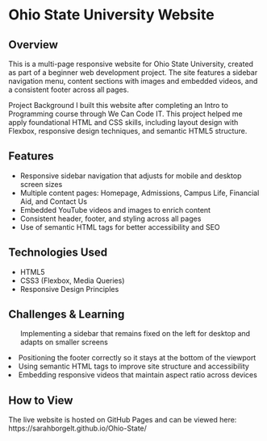 <h1>Ohio State University Website</h1>
<h2>Overview</h2>
This is a multi-page responsive website for Ohio State University, created as part of a beginner web development project. The site features a sidebar navigation menu, content sections with images and embedded videos, and a consistent footer across all pages.

Project Background
I built this website after completing an Intro to Programming course through We Can Code IT. This project helped me apply foundational HTML and CSS skills, including layout design with Flexbox, responsive design techniques, and semantic HTML5 structure.

<h2>Features</h2>
<ul>
<li>Responsive sidebar navigation that adjusts for mobile and desktop screen sizes</li>

<li>Multiple content pages: Homepage, Admissions, Campus Life, Financial Aid, and Contact Us</li>

<li>Embedded YouTube videos and images to enrich content</li>

<li>Consistent header, footer, and styling across all pages</li>

<li>Use of semantic HTML tags for better accessibility and SEO</li>
</ul>

<h2>Technologies Used</h2>
<ul>
  <li>HTML5</li>
<li>CSS3 (Flexbox, Media Queries)</li>

<li>Responsive Design Principles</li>
</ul>
<h2>Challenges & Learning</h2>
<ul>
</li>Implementing a sidebar that remains fixed on the left for desktop and adapts on smaller screens</ul>

<li>Positioning the footer correctly so it stays at the bottom of the viewport</li>

<li>Using semantic HTML tags to improve site structure and accessibility</li>

<li>Embedding responsive videos that maintain aspect ratio across devices</li>
</ul>

<h2>How to View</h2>
The live website is hosted on GitHub Pages and can be viewed here:
https://sarahborgelt.github.io/Ohio-State/
